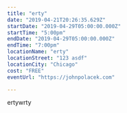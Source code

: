 ```yaml
---
title: "erty"
date: "2019-04-21T20:26:35.629Z"
startDate: "2019-04-29T05:00:00.000Z"
startTime: "5:00pm"
endDate: "2019-04-29T05:00:00.000Z"
endTime: "7:00pm"
locationName: "erty"
locationStreet: "123 asdf"
locationCity: "Chicago"
cost: "FREE"
eventUrl: "https://johnpolacek.com"

---
```


ertywrty

